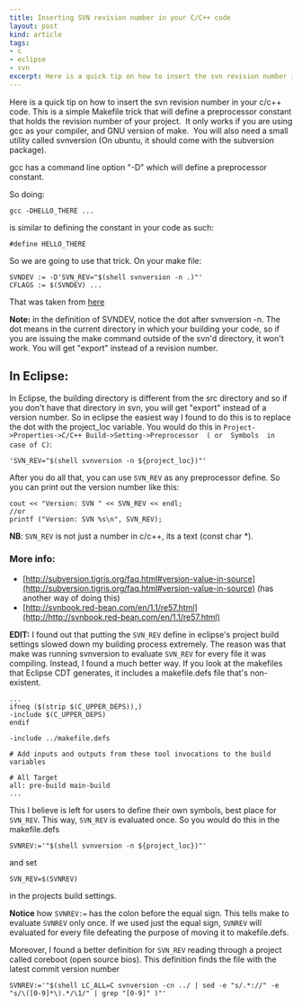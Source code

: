 ```yaml
---
title: Inserting SVN revision number in your C/C++ code
layout: post
kind: article
tags:
- c
- eclipse
- svn
excerpt: Here is a quick tip on how to insert the svn revision number in your c/c++ code.
---
```


Here is a quick tip on how to insert the svn revision number in your c/c++ code. This is a simple Makefile trick that will define a preprocessor constant that holds the revision number of your project.  It only works if you are using gcc as your compiler, and GNU version of make.  You will also need a small utility called svnversion (On ubuntu, it should come with the subversion package).

gcc has a command line option "-D" which will define a preprocessor constant.

So doing:

    gcc -DHELLO_THERE ...

is similar to defining the constant in your code as such:

    #define HELLO_THERE

So we are going to use that trick.
On your make file:

    SVNDEV := -D'SVN_REV="$(shell svnversion -n .)"'
    CFLAGS := $(SVNDEV) ...

That was taken from [here](http://subversion.tigris.org/faq.html#version-value-in-source)

**Note:** in the definition of SVNDEV, notice the dot after svnversion -n.  The dot means in the current directory in which your building your code, so if you are issuing the make command outside of the svn'd directory, it won't work. You will get "export" instead of a revision number.

## In Eclipse:

In Eclipse, the building directory is different from the src directory and so if you don't have that directory in svn, you will get "export" instead of a version number.  So in eclipse the easiest way I found to do this is to replace the dot with the project_loc variable. 
You would do this in `` Project->Properties->C/C++ Build->Setting->Preprocessor  ( or  Symbols  in case of C) ``:

    'SVN_REV="$(shell svnversion -n ${project_loc})"'

After you do all that, you can use ``SVN_REV`` as any preprocessor define. So you can print out the version number like this:

    cout << "Version: SVN " << SVN_REV << endl;
    //or
    printf ("Version: SVN %s\n", SVN_REV);

**NB**: ``SVN_REV`` is not just a number in c/c++, its a text (const char *).

### More info:

* [http://subversion.tigris.org/faq.html#version-value-in-source](http://subversion.tigris.org/faq.html#version-value-in-source) (has another way of doing this)
* [http://svnbook.red-bean.com/en/1.1/re57.html](http://http://svnbook.red-bean.com/en/1.1/re57.html)

**EDIT:**
I found out that putting the ``SVN_REV`` define in eclipse's project build settings slowed down my building process extremely.  The reason was that make was running svnversion to evaluate ``SVN_REV`` for every file it was compiling.  Instead, I found a much better way.  If you look at the makefiles that Eclipse CDT generates, it includes a makefile.defs file that's non-existent.

    ...
    ifneq ($(strip $(C_UPPER_DEPS)),)
    -include $(C_UPPER_DEPS)
    endif

    -include ../makefile.defs

    # Add inputs and outputs from these tool invocations to the build variables

    # All Target
    all: pre-build main-build
    ...

This I believe is left for users to define their own symbols, best place for ``SVN_REV``.   This way, ``SVN_REV`` is evaluated once.  So you would do this in the makefile.defs

    SVNREV:='"$(shell svnversion -n ${project_loc})"'

and set

    SVN_REV=$(SVNREV)

in the projects build settings.

**Notice** how ``SVNREV:=`` has the colon before the equal sign.  This tells make to evaluate ``SVNREV`` only once.  If we used just the equal sign, ``SVNREV`` will evaluated for every file defeating the purpose of moving it to makefile.defs.

Moreover, I found a better definition for ``SVN_REV`` reading through a project called coreboot (open source bios).  This definition finds the file with the latest commit version number

    SVNREV:='"$(shell LC_ALL=C svnversion -cn ../ | sed -e "s/.*://" -e "s/\([0-9]*\).*/\1/" | grep "[0-9]" )"'
